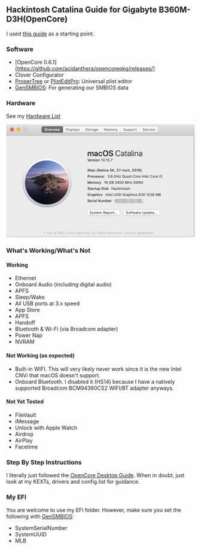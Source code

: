 ## Hackintosh Catalina Guide for Gigabyte B360M-D3H(OpenCore)

I used [this guide](https://dortania.github.io/OpenCore-Desktop-Guide/) as a starting point.

### Software

- [OpenCore 0.6.1][https://github.com/acidanthera/opencorepkg/releases/]
- Clover Configurator
- [ProperTree](https://github.com/corpnewt/ProperTree) or [PlistEditPro](https://www.fatcatsoftware.com/plisteditpro/): Universal plist editor
- [GenSMBIOS](https://github.com/corpnewt/GenSMBIOS): For generating our SMBIOS data

### Hardware

See my [Hardware List](HARDWARE.md)

![About My Mac](images/about.png)

### What's Working/What's Not

#### Working

- Ethernet
- Onboard Audio (including digital audio)
- APFS
- Sleep/Wake
- All USB ports at 3.x speed
- App Store
- APFS
- Handoff
- Bluetooth & Wi-Fi (via Broadcom adapter)
- Power Nap
- NVRAM

#### Not Working (as expected)

- Built-in WIFI. This will very likely never work since it is the new Intel CNVi that macOS doesn't support.
- Onboard Bluetooth. I disabled it (HS14) because I have a natively supported Broadcom BCM94360CS2 WIFI/BT adapter anyways.

#### Not Yet Tested

- FileVault
- iMessage
- Unlock with Apple Watch
- Airdrop
- AirPlay
- Facetime

### Step By Step Instructions

I literally just followed the [OpenCore Desktop Guide](https://dortania.github.io/OpenCore-Install-Guide/config.plist/coffee-lake.html/). When in doubt, just look at my KEXTs, drivers and config.list for guidance.

### My EFI

You are welcome to use my EFI folder. However, make sure you set the following with [GenSMBIOS](https://github.com/corpnewt/GenSMBIOS):

- SystemSerialNumber
- SystemUUID
- MLB
